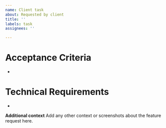 ```yaml
---
name: Client task
about: Requested by client
title: ''
labels: task
assignees: ''

---
```


# Acceptance Criteria
-

# Technical Requirements
-  

**Additional context**
Add any other context or screenshots about the feature request here.
